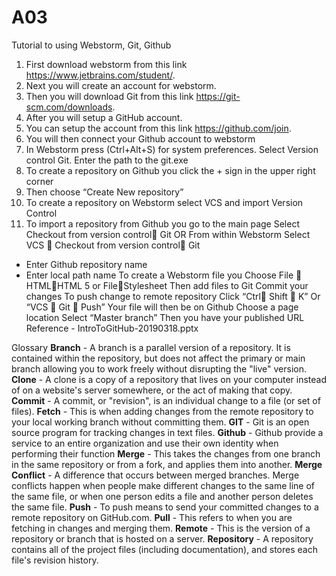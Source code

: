 # A03
Tutorial to using Webstorm, Git, Github
1. First download webstorm from this link https://www.jetbrains.com/student/.
2. Next you will create an account for webstorm.
3. Then you will download Git from this link https://git-scm.com/downloads. 
4. After you will setup a GitHub account.
5. You can setup the account from this link https://github.com/join.
6. You will then connect your Github account to webstorm  
7. In Webstorm press (Ctrl+Alt+S) for system preferences. Select Version control Git. Enter the path to the git.exe
8. To create a repository on Github you click the + sign in the upper right corner
9. Then choose “Create New repository”
10. To create a repository on Webstorm select VCS and import Version Control
11. To import a repository from Github you go to the main page Select Checkout from version control Git  OR
From within Webstorm Select VCS  Checkout from version control Git
- Enter Github repository name 
- Enter local path name
To create a Webstorm file you Choose File  HTMLHTML 5 or FileStylesheet
Then add files to Git 
Commit your changes
To push change to remote repository Click “Ctrl Shift  K” Or “VCS  Git  Push”
Your file will then be on Github
Choose a page location Select “Master branch”
Then you have your published URL 
Reference -  IntroToGitHub-20190318.pptx

Glossary
<b>Branch</b> - A branch is a parallel version of a repository. It is contained within the repository, but does not affect the primary or main branch allowing you to work freely without disrupting the "live" version. 
<b>Clone</b> - A clone is a copy of a repository that lives on your computer instead of on a website's server somewhere, or the act of making that copy. 
<b>Commit</b> - A commit, or "revision", is an individual change to a file (or set of files).
<b>Fetch</b> - This is when adding changes from the remote repository to your local working branch without committing them.
<b>GIT</b> - Git is an open source program for tracking changes in text files.
<b>Github</b> - Github provide a service to an entire organization and use their own identity when performing their function 
<b>Merge</b> - This takes the changes from one branch in the same repository or from a fork, and applies them into another. 
<b>Merge Conflict</b> -  A difference that occurs between merged branches. Merge conflicts happen when people make different changes to the same line of the same file, or when one person edits a file and another person deletes the same file.
<b>Push</b> - To push means to send your committed changes to a remote repository on GitHub.com.
<b>Pull</b> - This refers to when you are fetching in changes and merging them.
<b>Remote</b> - This is the version of a repository or branch that is hosted on a server.
<b>Repository</b> - A repository contains all of the project files (including documentation), and stores each file's revision history. 
